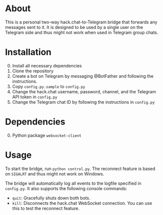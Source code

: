 # About
This is a personal two-way hack.chat-to-Telegram bridge that forwards any messages sent to it.
It is designed to be used by a single user on the Telegram side and thus might not work when used in Telegram group chats.

# Installation

0. Install all necessary dependencies
1. Clone the repository
2. Create a bot on Telegram by messaging @BotFather and following the instructions.
3. Copy `config.py.sample` to `config.py`
4. Change the hack.chat username, password, channel, and the Telegram API token in `config.py`
5. Change the Telegram chat ID by following the instructions in `config.py`

# Dependencies

0. Python package `websocket-client`

# Usage

To start the bridge, run `python control.py`.
The reconnect feature is based on `SIGALRT` and thus might not work on Windows.

The bridge will automatically log all events to the logfile specified in `config.py`.
It also supports the following console commands:
- `quit`: Gracefully shuts down both bots.
- `kill`: Disconnects the hack.chat WebSocket connection. You can use this to test the reconnect feature.
